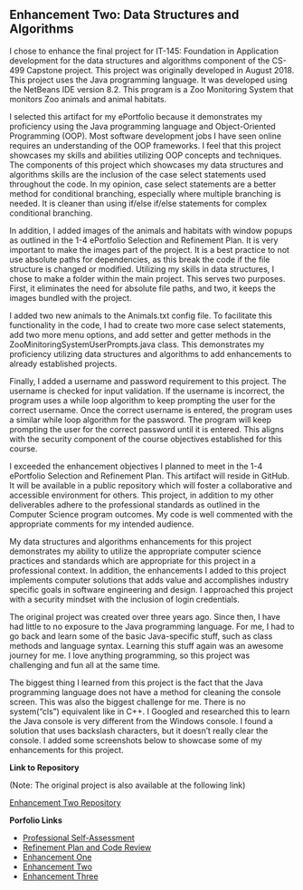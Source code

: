 ## Enhancement Two: Data Structures and Algorithms

I chose to enhance the final project for IT-145: Foundation in Application development for the data structures and algorithms component of the CS-499 Capstone project. This project was originally developed in August 2018. This project uses the Java programming language. It was developed using the NetBeans IDE version 8.2. This program is a Zoo Monitoring System that monitors Zoo animals and animal habitats.  

I selected this artifact for my ePortfolio because it demonstrates my proficiency using the Java programming language and Object-Oriented Programming (OOP). Most software development jobs I have seen online requires an understanding of the OOP frameworks. I feel that this project showcases my skills and abilities utilizing OOP concepts and techniques. The components of this project which showcases my data structures and algorithms skills are the inclusion of the case select statements used throughout the code. In my opinion, case select statements are a better method for conditional branching, especially where multiple branching is needed. It is cleaner than using if/else if/else statements for complex conditional branching.

In addition, I added images of the animals and habitats with window popups as outlined in the 1-4 ePortfolio Selection and Refinement Plan. It is very important to make the images part of the project. It is a best practice to not use absolute paths for dependencies, as this break the code if the file structure is changed or modified. Utilizing my skills in data structures, I chose to make a folder within the main project. This serves two purposes. First, it eliminates the need for absolute file paths, and two, it keeps the images bundled with the project. 

I added two new animals to the Animals.txt config file. To facilitate this functionality in the code, I had to create two more case select statements, add two more menu options, and add setter and getter methods in the ZooMinitoringSystemUserPrompts.java class. This demonstrates my proficiency utilizing data structures and algorithms to add enhancements to already established projects.

Finally, I added a username and password requirement to this project. The username is checked for input validation. If the username is incorrect, the program uses a while loop algorithm to keep prompting the user for the correct username. Once the correct username is entered, the program uses a similar while loop algorithm for the password. The program will keep prompting the user for the correct password until it is entered. This aligns with the security component of the course objectives established for this course.

I exceeded the enhancement objectives I planned to meet in the 1-4 ePortfolio Selection and Refinement Plan. This artifact will reside in GitHub. It will be available in a public repository which will foster a collaborative and accessible environment for others. This project, in addition to my other deliverables adhere to the professional standards as outlined in the Computer Science program outcomes. My code is well commented with the appropriate comments for my intended audience.

My data structures and algorithms enhancements for this project demonstrates my ability to utilize the appropriate computer science practices and standards which are appropriate for this project in a professional context. In addition, the enhancements I added to this project implements computer solutions that adds value and accomplishes industry specific goals in software engineering and design. I approached this project with a security mindset with the inclusion of login credentials.

The original project was created over three years ago. Since then, I have had little to no exposure to the Java programming language. For me, I had to go back and learn some of the basic Java-specific stuff, such as class methods and language syntax. Learning this stuff again was an awesome journey for me. I love anything programming, so this project was challenging and fun all at the same time. 

The biggest thing I learned from this project is the fact that the Java programming language does not have a method for cleaning the console screen. This was also the biggest challenge for me. There is no system(“cls”) equivalent like in C++. I Googled and researched this to learn the Java console is very different from the Windows console. I found a solution that uses backslash characters, but it doesn’t really clear the console. I added some screenshots below to showcase some of my enhancements for this project. 


**Link to Repository**

(Note: The original project is also available at the following link)

[Enhancement Two Repository](https://github.com/jlain36/Enhancement_Two)

**Porfolio Links**<br>
* [Professional Self-Assessment](https://jlain36.github.io/index.html)<br>
* [Refinement Plan and Code Review](https://jlain36.github.io/Code_Review.html)<br>
* [Enhancement One](https://jlain36.github.io/Enhancement_One.html)<br>
* [Enhancement Two](https://jlain36.github.io/Enhancement_Two.html)<br>
* [Enhancement Three](https://jlain36.github.io/Enhancement_Three.html)
